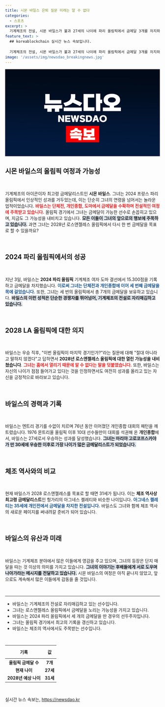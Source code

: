 ```yaml
---
title: 시몬 바일스 은퇴 질문 미래는 알 수 없다
categories:
  - 스포츠
excerpt: >
  기계체조의 전설, 시몬 바일스가 불과 27세의 나이에 파리 올림픽에서 금메달 3개를 차지하며 최고령 금메달리스트로 등극했다. 그녀는 2028 LA 올림픽 참여 가능성을 언급하며 여전히 열정을 불태우고 있다.
feature_text: >
  ## koreablockchain 실시간 뉴스 속보입니다.

  기계체조의 전설, 시몬 바일스가 불과 27세의 나이에 파리 올림픽에서 금메달 3개를 차지하며 최고령 금메달리스트로 등극했다. 그녀는 2028 LA 올림픽 참여 가능성을 언급하며 여전히 열정을 불태우고 있다.
image: '/assets/img/newsdao_breakingnews.jpg'
---
```


<p><img src="/assets/img/newsdao_breakingnews.jpg" alt="koreablockchain 속보" /></p>

<h2 data-ke-size="size26">시몬 바일스의 올림픽 여정과 가능성</h2>

<p data-ke-size="size16">&nbsp;</p>

<p>기계체조의 아이콘이자 최고령 금메달리스트인 <b>시몬 바일스</b>. 그녀는 2024 프랑스 파리 올림픽에서 인상적인 성과를 거두었는데, 이는 단순히 그녀의 연령을 넘어서는 놀라운 업적이었습니다. <b><span style="color: #ee2323;">바일스는 단체전, 개인종합, 도마에서 금메달을 수확하며 전설적인 여정에 주목받고 있습니다.</span></b> 올림픽 경기에서 그녀는 금메달이 가능한 선수로 손꼽히고 있으며, 지금도 그 가능성을 내비치고 있습니다. <b><span style="background-color: #21538527;">모든 이들이 그녀의 앞으로의 행보에 주목하고 있습니다.</span></b> 과연 그녀는 2028년 로스앤젤레스 올림픽에서 다시 한 번 금메달을 목표로 할 수 있을까요? </p>

<p data-ke-size="size16">&nbsp;</p>

<h2 data-ke-size="size26">2024 파리 올림픽에서의 성공</h2>

<p data-ke-size="size16">&nbsp;</p>

<p>지난 3일, 바일스는 <b>2024 파리 올림픽</b> 기계체조 여자 도마 결선에서 15.300점을 기록하고 금메달을 차지했습니다. <b><span style="color: #1a5490;">이로써 그녀는 단체전과 개인종합에 이어 세 번째 금메달을 목에 걸었습니다.</span></b> 또한, 그녀는 세 번의 올림픽에서 총 7개의 금메달을 보유하고 있습니다. <b><span style="background-color: #21538527;">바일스의 이런 성적은 단순한 경쟁자를 뛰어넘어, 기계체조의 전설로 자리매김하고 있습니다.</span></b> </p>

<p data-ke-size="size16">&nbsp;</p>

<h2 data-ke-size="size26">2028 LA 올림픽에 대한 의지</h2>

<p data-ke-size="size16">&nbsp;</p>

<p>바일스는 우승 직후, "이번 올림픽이 마지막 경기인가?"라는 질문에 대해 "절대 아니라고 말하지 않겠다"고 답하면서 <b>2028년 로스앤젤레스 올림픽에 대한 열린 가능성을 내비쳤습니다</b>. <b><span style="color: #ee2323;">그녀는 홈에서 열리기 때문에 알 수 없다는 말을 덧붙였습니다.</span></b> 또한, 바일스는 자신의 나이가 점점 들어가고 있다는 것을 인정하면서도 여전히 성과를 올리고 있는 자신을 긍정적으로 바라보고 있습니다. </p>

<p data-ke-size="size16">&nbsp;</p>

<h2 data-ke-size="size26">바일스의 경력과 기록</h2>

<p data-ke-size="size16">&nbsp;</p>

<p>바일스는 엔트리 경기를 수없이 치르며 76년 동안 이어졌던 개인종합 대회의 패턴을 깨트렸습니다. 1976 몬트리올 올림픽 이후 10대 선수들만이 대회를 석권해 온 <b>개인종합</b>에서, 바일스는 27세로서 우승하는 성과를 달성했습니다. <b><span style="background-color: #21538527;">그녀는 마리야 고로코프스카야가 만 30세에 우승한 이후로 가장 나이가 많은 금메달리스트가 되었습니다.</span></b></p>

<p data-ke-size="size16">&nbsp;</p>

<h2 data-ke-size="size26">체조 역사와의 비교</h2>

<p data-ke-size="size16">&nbsp;</p>

<p>현재 바일스가 2028 로스앤젤레스를 목표로 할 때면 31세가 됩니다. 이는 <b>체조 역사상 최고령 금메달리스트</b>인 헝가리의 아그네스 켈레티와 비슷한 나이입니다. <b><span style="color: #1a5490;">아그네스 켈레티는 35세에 개인전에서 금메달을 차지한 전설입니다.</span></b> 바일스도 그녀와 함께 체조 역사의 새로운 페이지를 써내려갈 준비가 되어 있습니다.</p>

<p data-ke-size="size16">&nbsp;</p>

<h2 data-ke-size="size26">바일스의 유산과 미래</h2>

<p data-ke-size="size16">&nbsp;</p>

<p>바일스는 기계체조 분야에서 많은 이들에게 영감을 주고 있으며, 그녀의 등장은 단지 매달을 따는 것 이상의 의미를 가지고 있습니다. <b><span style="background-color: #21538527;">그녀의 이야기는 후배들에게 서로 도우며 나아가라는 메시지를 전달하고 있습니다.</span></b> 시몬 바일스의 여정은 아직 끝나지 않았고, 앞으로도 계속해서 많은 이들에게 감동을 줄 것입니다. </p>

<p data-ke-size="size16">&nbsp;</p>

<hr />

<ul>
    <li>바일스는 기계체조의 전설로 자리매김하고 있는 선수입니다.</li>
    <li>그녀는 로스앤젤레스 올림픽에서 금메달을 노리는 가능성을 가지고 있습니다.</li>
    <li>바일스는 2024 파리 올림픽에서 세 개의 금메달을 딴 경우의 선두주자입니다.</li>
    <li>그녀는 올림픽 경기에서 최고의 기록을 갱신하고 있습니다.</li>
    <li>바일스는 체조의 역사에서도 주목받는 선수입니다.</li>
</ul>

<p data-ke-size="size16">&nbsp;</p>

<table>
    <thead>
        <tr>
            <th style="text-align: center; height: 35px;"><b>기록</b></th>
            <th style="text-align: center; height: 35px;"><b>값</b></th>
        </tr>
    </thead>
    <tbody>
        <tr>
            <td style="text-align: center; height: 17px;"><b>올림픽 금메달 수</b></td>
            <td style="text-align: center; height: 17px;"><b>7개</b></td>
        </tr>
        <tr>
            <td style="text-align: center; height: 17px;"><b>현재 나이</b></td>
            <td style="text-align: center; height: 17px;"><b>27세</b></td>
        </tr>
        <tr>
            <td style="text-align: center; height: 17px;"><b>2028년 예상 나이</b></td>
            <td style="text-align: center; height: 17px;"><b>31세</b></td>
        </tr>
    </tbody>
</table>

<p data-ke-size="size16">&nbsp;</p>
실시간 뉴스 속보는, <a href="https://newsdao.kr" rel="dofollow">https://newsdao.kr</a>


